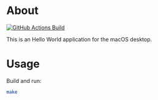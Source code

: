 # About

[![GitHub Actions Build](https://github.com/rgl/hello-world-macos-desktop/actions/workflows/build.yml/badge.svg)](https://github.com/rgl/hello-world-macos-desktop/actions/workflows/build.yml)

This is an Hello World application for the macOS desktop.

# Usage

Build and run:

```bash
make
```
